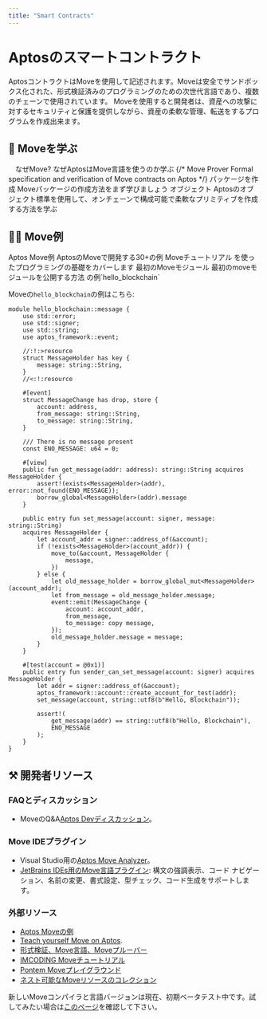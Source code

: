 ```yaml
---
title: "Smart Contracts"
---
```


<!-- import { RemoteCodeblock, permalinkFetch, Card, Cards } from '@components/index'
import { Callout } from 'nextra/components' -->

<!-- export async function getStaticProps() {
  return await permalinkFetch([
    'https://github.com/aptos-labs/aptos-core/blob/77e1d222ebc5e7294e115e0d090c001da1d0e072/aptos-move/move-examples/hello_blockchain/sources/hello_blockchain.move#L1-L59'
  ])
} -->

# Aptosのスマートコントラクト

AptosコントラクトはMoveを使用して記述されます。Moveは安全でサンドボックス化された、形式検証済みのプログラミングのための次世代言語であり、複数のチェーンで使用されています。
Moveを使用すると開発者は、資産への攻撃に対するセキュリティと保護を提供しながら、資産の柔軟な管理、転送をするプログラムを作成出来ます。

## 📖 Moveを学ぶ

<Cards>
  <Card href="smart-contracts/why-move">
    <Card.Title>　なぜMove?</Card.Title>
    <Card.Description>なぜAptosはMove言語を使うのか学ぶ</Card.Description>
  </Card>
  {/* <Card href="smart-contracts/prover">
    <Card.Title>Move Prover</Card.Title>
    <Card.Description>Formal specification and verification of Move contracts on Aptos</Card.Description>
  </Card> */}
  <Card href="smart-contracts/create-package">
    <Card.Title>パッケージを作成</Card.Title>
    <Card.Description>Moveパッケージの作成方法をまず学びましょう</Card.Description>
  </Card>
  <Card href="smart-contracts/objects">
    <Card.Title>オブジェクト</Card.Title>
    <Card.Description>Aptosのオブジェクト標準を使用して、オンチェーンで構成可能で柔軟なプリミティブを作成する方法を学ぶ</Card.Description>
  </Card>
</Cards>

## 👨‍💻 Move例

<Cards>
  <Card href="https://github.com/aptos-labs/aptos-core/tree/main/aptos-move/move-examples">
    <Card.Title linkType="external">Aptos Move例</Card.Title>
    <Card.Description>AptosのMoveで開発する30+の例</Card.Description>
  </Card>
  <Card href="https://github.com/aptos-labs/aptos-core/tree/main/aptos-move/move-examples/move-tutorial">
    <Card.Title linkType="external">Moveチュートリアル</Card.Title>
    <Card.Description>を使ったプログラミングの基礎をカバーします</Card.Description>
  </Card>
  <Card href="guides/first-move-module">
    <Card.Title>最初のMoveモジュール</Card.Title>
    <Card.Description>最初のmoveモジュールを公開する方法
    の例`hello_blockchain`</Card.Description>
  </Card>
</Cards>

Moveの`hello_blockchain`の例はこちら:

<RemoteCodeblock 
  permalink="https://github.com/aptos-labs/aptos-core/blob/77e1d222ebc5e7294e115e0d090c001da1d0e072/aptos-move/move-examples/hello_blockchain/sources/hello_blockchain.move#L1-L59" 
/>

```move filename="hello_blockchain.move"
module hello_blockchain::message {
    use std::error;
    use std::signer;
    use std::string;
    use aptos_framework::event;

    //:!:>resource
    struct MessageHolder has key {
        message: string::String,
    }
    //<:!:resource

    #[event]
    struct MessageChange has drop, store {
        account: address,
        from_message: string::String,
        to_message: string::String,
    }

    /// There is no message present
    const ENO_MESSAGE: u64 = 0;

    #[view]
    public fun get_message(addr: address): string::String acquires MessageHolder {
        assert!(exists<MessageHolder>(addr), error::not_found(ENO_MESSAGE));
        borrow_global<MessageHolder>(addr).message
    }

    public entry fun set_message(account: signer, message: string::String)
    acquires MessageHolder {
        let account_addr = signer::address_of(&account);
        if (!exists<MessageHolder>(account_addr)) {
            move_to(&account, MessageHolder {
                message,
            })
        } else {
            let old_message_holder = borrow_global_mut<MessageHolder>(account_addr);
            let from_message = old_message_holder.message;
            event::emit(MessageChange {
                account: account_addr,
                from_message,
                to_message: copy message,
            });
            old_message_holder.message = message;
        }
    }

    #[test(account = @0x1)]
    public entry fun sender_can_set_message(account: signer) acquires MessageHolder {
        let addr = signer::address_of(&account);
        aptos_framework::account::create_account_for_test(addr);
        set_message(account, string::utf8(b"Hello, Blockchain"));

        assert!(
            get_message(addr) == string::utf8(b"Hello, Blockchain"),
            ENO_MESSAGE
        );
    }
}
```

## ⚒️ 開発者リソース

### FAQとディスカッション

- MoveのQ&A[Aptos Devディスカッション](https://github.com/aptos-labs/aptos-developer-discussions/discussions)。

### Move IDEプラグイン

- Visual Studio用の[Aptos Move Analyzer](https://marketplace.visualstudio.com/items?itemName=MoveBit.aptos-move-analyzer)。
- [JetBrains IDEs用のMove言語プラグイン](https://plugins.jetbrains.com/plugin/14721-move-language): 構文の強調表示、コード ナビゲーション、名前の変更、書式設定、型チェック、コード生成をサポートします。

### 外部リソース

- [Aptos Moveの例](https://move-developers-dao.gitbook.io/aptos-move-by-example)
- [Teach yourself Move on Aptos](https://github.com/econia-labs/teach-yourself-move).
- [形式検証、Move言語、Moveプルーバー](https://www.certik.com/resources/blog/2wSOZ3mC55AB6CYol6Q2rP-formal-verification-the-move-language-and-the-move-prover)
- [IMCODING Moveチュートリアル](https://www.imcoding.online/tutorials?tag=Aptos)
- [Pontem Moveプレイグラウンド](https://playground.pontem.network/)
- [ネスト可能なMoveリソースのコレクション](https://github.com/taoheorg/taohe)

新しいMoveコンパイラと言語バージョンは現在、初期ベータテスト中です。試してみたい場合は[このページ](https://aptos.dev/en/build/smart-contracts/compiler_v2)を確認して下さい。

